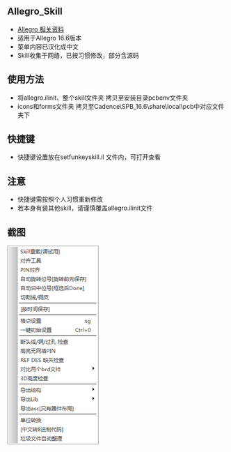 ## Allegro_Skill
* [Allegro 相关资料](https://github.com/lukeli17/Allegro_Skill_ziliao)
* 适用于Allegro 16.6版本
* 菜单内容已汉化成中文
* Skill收集于网络，已按习惯修改，部分含源码
## 使用方法
* 将allegro.ilinit、整个skill文件夹 拷贝至安装目录pcbenv文件夹
* icons和forms文件夹 拷贝至Cadence\SPB_16.6\share\local\pcb中对应文件夹下
## 快捷键
* 快捷键设置放在setfunkeyskill.il 文件内，可打开查看
## 注意
* 快捷键需按照个人习惯重新修改
* 若本身有装其他skill，请谨慎覆盖allegro.ilinit文件
## 截图
![1](./images/menu.png)
